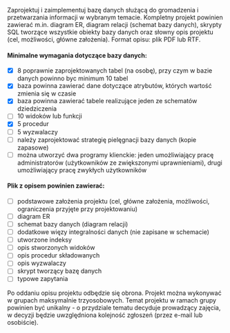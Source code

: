 Zaprojektuj i zaimplementuj bazę danych służącą do gromadzenia i przetwarzania informacji w wybranym temacie. Kompletny projekt powinien zawierać m.in. diagram ER, diagram relacji (schemat bazy danych), skrypty SQL tworzące wszystkie obiekty bazy danych oraz słowny opis projektu (cel, możliwości, główne założenia). Format opisu: plik PDF lub RTF.

#### Minimalne wymagania dotyczące bazy danych: ####

- [x] 8 poprawnie zaprojektowanych tabel (na osobę), przy czym w bazie danych powinno byc minimum 10 tabel
- [x] baza powinna zawierać dane dotyczące atrybutów, których wartość zmienia się w czasie
- [x] baza powinna zawierać tabele realizujące jeden ze schematów dziedziczenia
- [ ] 10 widoków lub funkcji
- [x] 5 procedur
- [ ] 5 wyzwalaczy
- [ ] należy zaprojektować strategię pielęgnacji bazy danych (kopie zapasowe)
- [ ] można utworzyć dwa programy klienckie: jeden umożliwiający pracę administratorów (użytkowników ze zwiększonymi uprawnieniami), drugi umożliwiający pracę zwykłych użytkowników

#### Plik z opisem powinien zawierać: ####

- [ ] podstawowe założenia projektu (cel, główne założenia, możliwości, ograniczenia przyjęte przy projektowaniu)
- [ ] diagram ER
- [ ] schemat bazy danych (diagram relacji)
- [ ] dodatkowe więzy integralności danych (nie zapisane w schemacie)
- [ ] utworzone indeksy
- [ ] opis stworzonych widoków
- [ ] opis procedur składowanych
- [ ] opis wyzwalaczy
- [ ] skrypt tworzący bazę danych
- [ ] typowe zapytania

Po oddaniu opisu projektu odbędzie się obrona. Projekt można wykonywać w grupach maksymalnie trzyosobowych. Temat projektu w ramach grupy powinien być unikalny - o przydziale tematu decyduje prowadzący zajęcia, w decyzji będzie uwzględniona kolejność zgłoszeń (przez e-mail lub osobiście).
